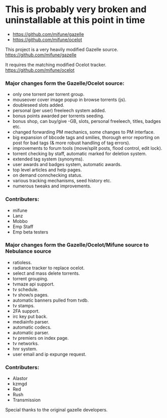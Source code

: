 # This is probably very broken and uninstallable at this point in time

* https://github.com/mifune/gazelle
* https://github.com/mifune/ocelot

This project is a very heavily modified Gazelle source. https://github.com/mifune/gazelle

It requires the matching modified Ocelot tracker. https://github.com/mifune/ocelot


### Major changes form the Gazelle/Ocelot source:

* only one torrent per torrent group.
* mouseover cover image popup in browse torrents (js).
* doubleseed slots added.
* personal (per user) freeleech system added.
* bonus points awarded per torrents seeding.
* bonus shop, can buy/give -GB, slots, personal freeleech, titles, badges etc.
* changed forwarding PM mechanics, some changes to PM interface.
* big expansion of bbcode tags and smilies, thorough error reporting on post for bad tags (& more robust handling of tag errors).
* improvements to forum tools (move/split posts, flood control, edit lock).
* torrent checking by staff, automatic marked for deletion system.
* extended tag system (synonyms).
* user awards and badges system, automatic awards.
* top level articles and help pages.
* on demand connchecking status.
* various tracking mechanisms, seed history etc.
* numerous tweaks and improvements.


### Contributers:

* mifune
* Lanz
* Mobbo
* Emp Staff
* Emp beta testers

### Major changes form the Gazelle/Ocelot/Mifune source to Nebulance source

* ratioless.
* radiance tracker to replace ocelot.
* select and mass delete torrents.
* torrent grouping.
* tvmaze api support.
* tv schedule.
* tv show/s pages.
* automatic banners pulled from tvdb.
* tv stamps.
* 2FA support.
* irc key put back.
* mediainfo parser.
* automatic codecs.
* automatic parser.
* tv premiers on index page.
* tv networks.
* hnr system.
* user email and ip expunge request.


### Contributers:

* Alastor
* kzmgd
* Red
* Rush
* Transmission

Special thanks to the original gazelle developers.

